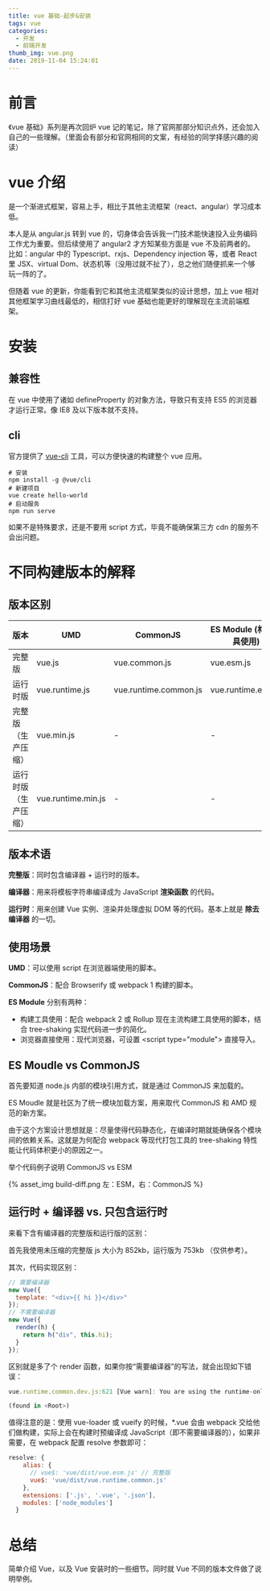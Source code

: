 ```yaml
---
title: vue 基础-起步&安装
tags: vue
categories:
  - 开发
  - 前端开发
thumb_img: vue.png
date: 2019-11-04 15:24:01
---
```



# 前言

《vue 基础》系列是再次回炉 vue 记的笔记，除了官网那部分知识点外，还会加入自己的一些理解。（里面会有部分和官网相同的文案，有经验的同学择感兴趣的阅读）

# vue 介绍

是一个渐进式框架，容易上手，相比于其他主流框架（react、angular）学习成本低。

本人是从 angular.js 转到 vue 的，切身体会告诉我一门技术能快速投入业务编码工作尤为重要。但后续使用了 angular2 才方知某些方面是 vue 不及前两者的。比如：angular 中的 Typescript、rxjs、Dependency injection 等，或者 React 里 JSX、virtual Dom、状态机等（没用过就不扯了），总之他们随便抓来一个够玩一阵的了。

但随着 vue 的更新，你能看到它和其他主流框架类似的设计思想，加上 vue 相对其他框架学习曲线最低的，相信打好 vue 基础也能更好的理解现在主流前端框架。

# 安装

## 兼容性

在 vue 中使用了诸如 defineProperty 的对象方法，导致只有支持 ES5 的浏览器才运行正常。像 IE8 及以下版本就不支持。

## cli

官方提供了 [vue-cli](https://cli.vuejs.org/) 工具，可以方便快速的构建整个 vue 应用。

```shell
# 安装
npm install -g @vue/cli
# 新建项目
vue create hello-world
# 启动服务
npm run serve
```

如果不是特殊要求，还是不要用 script 方式，毕竟不能确保第三方 cdn 的服务不会出问题。

# 不同构建版本的解释

## 版本区别

| 版本                 | UMD                | CommonJS              | ES Module (构建工具使用) | ES Module (用于浏览器) |
| -------------------- | ------------------ | --------------------- | ------------------------ | ---------------------- |
| 完整版               | vue.js             | vue.common.js         | vue.esm.js               | vue.esm.browser.js     |
| 运行时版             | vue.runtime.js     | vue.runtime.common.js | vue.runtime.esm.js       | -                      |
| 完整版（生产压缩）   | vue.min.js         | -                     | -                        | vue.esm.browser.min.js |
| 运行时版（生产压缩） | vue.runtime.min.js | -                     | -                        | -                      |

## 版本术语

**完整版**：同时包含编译器 + 运行时的版本。

**编译器**：用来将模板字符串编译成为 JavaScript **渲染函数** 的代码。

**运行时**：用来创建 Vue 实例、渲染并处理虚拟 DOM 等的代码。基本上就是 **除去编译器** 的一切。

## 使用场景

**UMD**：可以使用 script 在浏览器端使用的脚本。

**CommonJS**：配合 Browserify 或 webpack 1 构建的脚本。

**ES Module** 分别有两种：

- 构建工具使用：配合 webpack 2 或 Rollup 现在主流构建工具使用的脚本，结合 tree-shaking 实现代码进一步的简化。
- 浏览器直接使用：现代浏览器，可设置 <script type="module"\> 直接导入。

## ES Moudle vs CommonJS

首先要知道 node.js 内部的模块引用方式，就是通过 CommonJS 来加载的。

ES Moudle 就是社区为了统一模块加载方案，用来取代 CommonJS 和 AMD 规范的新方案。

由于这个方案设计思想就是：尽量使得代码静态化，在编译时期就能确保各个模块间的依赖关系。这就是为何配合 webpack 等现代打包工具的 tree-shaking 特性能让代码体积更小的原因之一。

举个代码例子说明 CommonJS vs ESM

{% asset_img build-diff.png 左：ESM，右：CommonJS %}

## 运行时 + 编译器 vs. 只包含运行时

来看下含有编译器的完整版和运行版的区别：

首先我使用未压缩的完整版 js 大小为 852kb，运行版为 753kb （仅供参考）。

其次，代码实现区别：

```js
// 需要编译器
new Vue({
  template: "<div>{{ hi }}</div>"
});
// 不需要编译器
new Vue({
  render(h) {
    return h("div", this.hi);
  }
});
```

区别就是多了个 render 函数，如果你按“需要编译器”的写法，就会出现如下错误：

```js
vue.runtime.common.dev.js:621 [Vue warn]: You are using the runtime-only build of Vue where the template compiler is not available. Either pre-compile the templates into render functions, or use the compiler-included build.

(found in <Root>)
```

值得注意的是：使用 vue-loader 或 vueify 的时候，\*.vue 会由 webpack 交给他们做构建，实际上会在构建时预编译成 JavaScript（即不需要编译器的），如果非需要，在 webpack 配置 resolve 参数即可：

```js
resolve: {
    alias: {
      // vue$: 'vue/dist/vue.esm.js' // 完整版
      vue$: 'vue/dist/vue.runtime.common.js'
    },
    extensions: ['.js', '.vue', '.json'],
    modules: ['node_modules']
  }
```

# 总结

简单介绍 Vue，以及 Vue 安装时的一些细节。同时就 Vue 不同的版本文件做了说明举例。

